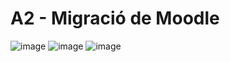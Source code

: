 # A2 - Migració de Moodle


![image](https://user-images.githubusercontent.com/100061627/213650442-ad0d3760-aab2-45c9-8c59-bdae22627519.png)
![image](https://user-images.githubusercontent.com/100061627/213650519-2cd0ec1e-5f28-4e11-aadd-77f8bb3348b2.png)
![image](https://user-images.githubusercontent.com/100061627/213651088-ed0495e5-7c41-4275-baf0-49744bef6ed0.png)
